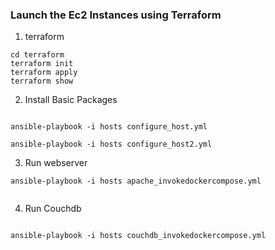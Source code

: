 

### Launch the Ec2 Instances using Terraform

1. terraform
```
cd terraform
terraform init
terraform apply
terraform show

```

2. Install Basic Packages

```

ansible-playbook -i hosts configure_host.yml

ansible-playbook -i hosts configure_host2.yml

```

3. Run webserver
```
ansible-playbook -i hosts apache_invokedockercompose.yml


```

4. Run Couchdb
```

ansible-playbook -i hosts couchdb_invokedockercompose.yml

```

